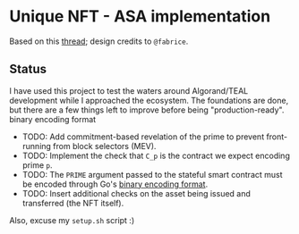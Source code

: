 # Unique NFT - ASA implementation

Based on this
[thread](https://forum.algorand.org/t/unique-nft-asa-implementation/2704);
design credits to `@fabrice`.

## Status

I have used this project to test the waters around Algorand/TEAL development
while I approached the ecosystem. The foundations are done, but there are a few
things left to improve before being "production-ready".
binary encoding format
- TODO: Add commitment-based revelation of the prime to prevent front-running
  from block selectors (MEV).
- TODO: Implement the check that `C_p` is the contract we expect encoding prime
  `p`.
- TODO: The `PRIME` argument passed to the stateful smart contract must be
  encoded through Go's
  [binary encoding format](https://golang.org/pkg/encoding/binary/#PutUvarint).
- TODO: Insert additional checks on the asset being issued and transferred (the
  NFT itself).

Also, excuse my `setup.sh` script :)
